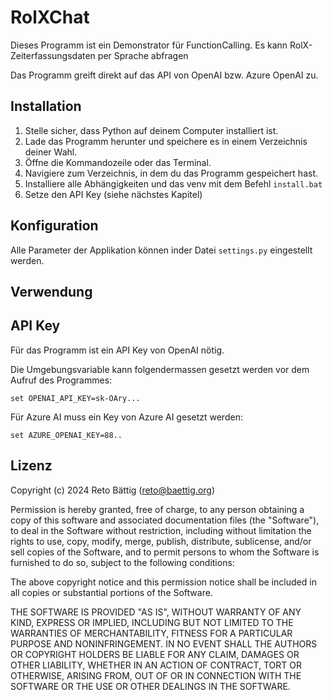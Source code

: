 # RolXChat

Dieses Programm ist ein Demonstrator für FunctionCalling.
Es kann RolX-Zeiterfassungsdaten per Sprache abfragen

Das Programm greift direkt auf das API von OpenAI bzw. Azure OpenAI zu.

## Installation

1. Stelle sicher, dass Python auf deinem Computer installiert ist.
2. Lade das Programm herunter und speichere es in einem Verzeichnis deiner Wahl.
3. Öffne die Kommandozeile oder das Terminal.
4. Navigiere zum Verzeichnis, in dem du das Programm gespeichert hast.
5. Installiere alle Abhängigkeiten und das venv mit dem Befehl `install.bat`
7. Setze den API Key (siehe nächstes Kapitel)

## Konfiguration

Alle Parameter der Applikation können inder Datei `settings.py` eingestellt werden.

## Verwendung

## API Key

Für das Programm ist ein API Key von OpenAI nötig.

Die Umgebungsvariable kann folgendermassen gesetzt werden vor dem Aufruf des Programmes:

`set OPENAI_API_KEY=sk-OAry...`

Für Azure AI muss ein Key von Azure AI gesetzt werden:

`set AZURE_OPENAI_KEY=88..`

 
## Lizenz

Copyright (c) 2024 Reto Bättig (reto@baettig.org)

Permission is hereby granted, free of charge, to any person obtaining a copy of this software and associated documentation files (the "Software"), to deal in the Software without restriction, including without limitation the rights to use, copy, modify, merge, publish, distribute, sublicense, and/or sell copies of the Software, and to permit persons to whom the Software is furnished to do so, subject to the following conditions:

The above copyright notice and this permission notice shall be included in all copies or substantial portions of the Software.

THE SOFTWARE IS PROVIDED "AS IS", WITHOUT WARRANTY OF ANY KIND, EXPRESS OR IMPLIED, INCLUDING BUT NOT LIMITED TO THE WARRANTIES OF MERCHANTABILITY, FITNESS FOR A PARTICULAR PURPOSE AND NONINFRINGEMENT. IN NO EVENT SHALL THE AUTHORS OR COPYRIGHT HOLDERS BE LIABLE FOR ANY CLAIM, DAMAGES OR OTHER LIABILITY, WHETHER IN AN ACTION OF CONTRACT, TORT OR OTHERWISE, ARISING FROM, OUT OF OR IN CONNECTION WITH THE SOFTWARE OR THE USE OR OTHER DEALINGS IN THE SOFTWARE.